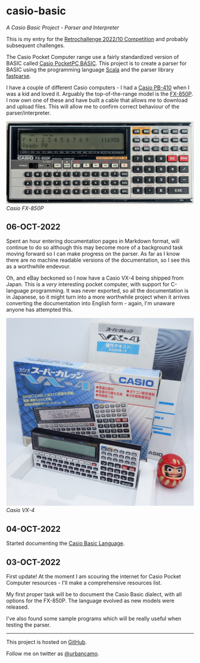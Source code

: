 # casio-basic
*A Casio Basic Project - Parser and Interpreter*

This is my entry for the 
[Retrochallenge 2022/10 Competition](https://www.retrochallenge.org/p/entrants-list-202210.html) and probably 
subsequent challenges.

The Casio Pocket Computer range use a fairly standardized version 
of BASIC called [Casio PocketPC BASIC](http://foroplus.com/basic/casiopbasic.php). This project is to create a parser for 
BASIC using the programming language [Scala](https://scala-lang.org)
and the parser library [fastparse](https://github.com/com-lihaoyi/fastparse).

I have a couple of different Casio computers - I had a 
[Casio PB-410](https://ithistory.org/db/hardware/casio-computer-co-ltd/casio-pb-410) when I was a kid and loved it.
Arguably the top-of-the-range model is the [FX-850P](http://www.computinghistory.org.uk/det/20339/Casio-FX-850P/). 
I now own one of these and have built a cable that allows me to download and upload files. This will allow
 me to confirm correct behaviour of the parser/interpreter.

![Casio FX-850P](doc/images/Casio-FX850P.jpg)
*Casio FX-850P*

## 06-OCT-2022

Spent an hour entering documentation pages in Markdown format, will continue
to do so although this may become more of a background task moving forward so
I can make progress on the parser. As far as I know there are no machine
readable versions of the documentation, so I see this as a worthwhile 
endevour.

Oh, and eBay beckoned so I now have a Casio VX-4 being shipped from Japan.
This is a *very* interesting pocket computer, with support for C-language
programming. It was never exported, so all the documentation is in Japanese,
so it might turn into a more worthwhile project when it arrives converting the
documentation into English form - again, I'm unaware anyone has attempted
this.

![Casio VX-4](doc/images/Casio-VX-4.jpg)
*Casio VX-4*

## 04-OCT-2022

Started documenting the [Casio Basic Language](doc/casio-basic-language.md).

## 03-OCT-2022

First update! At the moment I am scouring the internet for Casio Pocket
Computer resources - I'll make a comprehensive resources list. 

My first proper task will be to document the Casio Basic dialect, with all
options for the FX-850P. The language evolved as new models were released.

I've also found some sample programs which will be really useful when testing
the parser.

----
This project is hosted on [GitHub](https://github.com/urbancamo/casio-basic).

Follow me on twitter as [@urbancamo](https://twitter.com/urbancamo).
